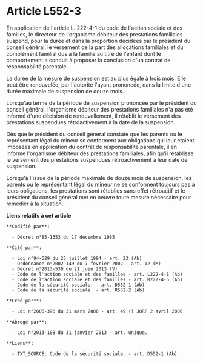 # Article L552-3

En application de l'article L. 222-4-1 du code de l'action sociale et des familles, le directeur de l'organisme débiteur des
prestations familiales suspend, pour la durée et dans la proportion décidées par le président du conseil général, le
versement de la part des allocations familiales et du complément familial dus à la famille au titre de l'enfant dont le
comportement a conduit à proposer la conclusion d'un contrat de responsabilité parentale.

La durée de la mesure de suspension est au plus égale à trois mois. Elle peut être renouvelée, par l'autorité l'ayant
prononcée, dans la limite d'une durée maximale de suspension de douze mois.

Lorsqu'au terme de la période de suspension prononcée par le président du conseil général, l'organisme débiteur des
prestations familiales n'a pas été informé d'une décision de renouvellement, il rétablit le versement des prestations
suspendues rétroactivement à la date de la suspension.

Dès que le président du conseil général constate que les parents ou le représentant légal du mineur se conforment aux
obligations qui leur étaient imposées en application du contrat de responsabilité parentale, il en informe l'organisme
débiteur des prestations familiales, afin qu'il rétablisse le versement des prestations suspendues rétroactivement à leur
date de suspension.

Lorsqu'à l'issue de la période maximale de douze mois de suspension, les parents ou le représentant légal du mineur ne se
conforment toujours pas à leurs obligations, les prestations sont rétablies sans effet rétroactif et le président du conseil
général met en oeuvre toute mesure nécessaire pour remédier à la situation.

**Liens relatifs à cet article**

	**Codifié par**:

	  - Décret n°85-1353 du 17 décembre 1985

	**Cité par**:

	  - Loi n°94-629 du 25 juillet 1994 - art. 23 (Ab)
	  - Ordonnance n°2002-149 du 7 février 2002 - art. 12 (M)
	  - Décret n°2013-530 du 21 juin 2013 (V)
	  - Code de l'action sociale et des familles - art. L222-4-1 (Ab)
	  - Code de l'action sociale et des familles - art. R222-4-5 (Ab)
	  - Code de la sécurité sociale. - art. D552-1 (Ab)
	  - Code de la sécurité sociale. - art. R552-2 (Ab)

	**Créé par**:

	  - Loi n°2006-396 du 31 mars 2006 - art. 49 () JORF 2 avril 2006

	**Abrogé par**:

	  - Loi n°2013-108 du 31 janvier 2013 - art. unique.

	**Liens**:

	  - TXT_SOURCE: Code de la sécurité sociale. - art. D552-1 (Ab)
